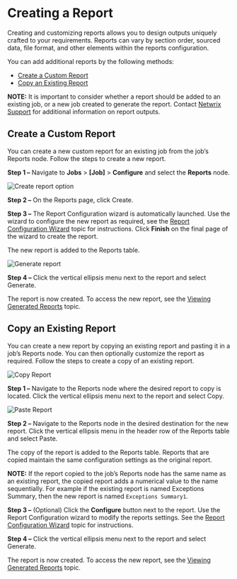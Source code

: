 # Creating a Report

Creating and customizing reports allows you to design outputs uniquely crafted to your requirements.
Reports can vary by section order, sourced data, file format, and other elements within the reports
configuration.

You can add additional reports by the following methods:

- [Create a Custom Report](#create-a-custom-report)
- [Copy an Existing Report](#copy-an-existing-report)

**NOTE:** It is important to consider whether a report should be added to an existing job, or a new
job created to generate the report. Contact [Netwrix Support](https://www.netwrix.com/support.html)
for additional information on report outputs.

## Create a Custom Report

You can create a new custom report for an existing job from the job’s Reports node. Follow the steps
to create a new report.

**Step 1 –** Navigate to **Jobs** > **[Job]** > **Configure** and select the **Reports** node.

![Create report option](/img/product_docs/threatprevention/threatprevention/eperestsite/create.webp)

**Step 2 –** On the Reports page, click Create.

**Step 3 –** The Report Configuration wizard is automatically launched. Use the wizard to configure
the new report as required, see the [Report Configuration Wizard](/docs/accessanalyzer/12.0/admin/report/wizard/overview.md) topic for
instructions. Click **Finish** on the final page of the wizard to create the report.

The new report is added to the Reports table.

![Generate report](/img/product_docs/accessanalyzer/12.0/admin/report/generate.webp)

**Step 4 –** Click the vertical ellipsis menu next to the report and select Generate.

The report is now created. To access the new report, see the [Viewing Generated Reports](/docs/accessanalyzer/12.0/admin/report/view.md)
topic.

## Copy an Existing Report

You can create a new report by copying an existing report and pasting it in a job’s Reports node.
You can then optionally customize the report as required. Follow the steps to create a copy of an
existing report.

![Copy Report](/img/product_docs/accessanalyzer/12.0/admin/navigate/copy.webp)

**Step 1 –** Navigate to the Reports node where the desired report to copy is located. Click the
vertical ellipsis menu next to the report and select Copy.

![Paste Report](/img/product_docs/accessanalyzer/12.0/admin/navigate/paste.webp)

**Step 2 –** Navigate to the Reports node in the desired destination for the new report. Click the
vertical ellipsis menu in the header row of the Reports table and select Paste.

The copy of the report is added to the Reports table. Reports that are copied maintain the same
configuration settings as the original report.

**NOTE:** If the report copied to the job’s Reports node has the same name as an existing report,
the copied report adds a numerical value to the name sequentially. For example if the existing
report is named Exceptions Summary, then the new report is named `Exceptions Summary1`.

**Step 3 –** (Optional) Click the **Configure** button next to the report. Use the Report
Configuration wizard to modify the reports settings. See the
[Report Configuration Wizard](/docs/accessanalyzer/12.0/admin/report/wizard/overview.md) topic for instructions.

**Step 4 –** Click the vertical ellipsis menu next to the report and select Generate.

The report is now created. To access the new report, see the [Viewing Generated Reports](/docs/accessanalyzer/12.0/admin/report/view.md)
topic.
